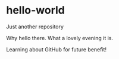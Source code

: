 # hello-world
Just another repository


Why hello there.
What a lovely evening it is.

Learning about GitHub for future benefit!
